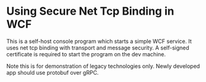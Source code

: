 # Using Secure Net Tcp Binding in WCF

This is a self-host console program which starts a simple WCF service. It uses net tcp binding with transport and
message security. A self-signed certificate is required to start the program on the dev machine.

Note this is for demonstration of legacy technologies only. Newly developed app should use protobuf over gRPC.
